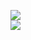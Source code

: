 [![](https://img.shields.io/badge/Made%20With-Github%20Spray-lightgrey.svg?style=for-the-badge&logo=github)](https://github.com/Annihil/github-spray#27287)  
[![](https://i.imgur.com/2DrTn0Z.gif)](https://github.com/Annihil/github-spray)